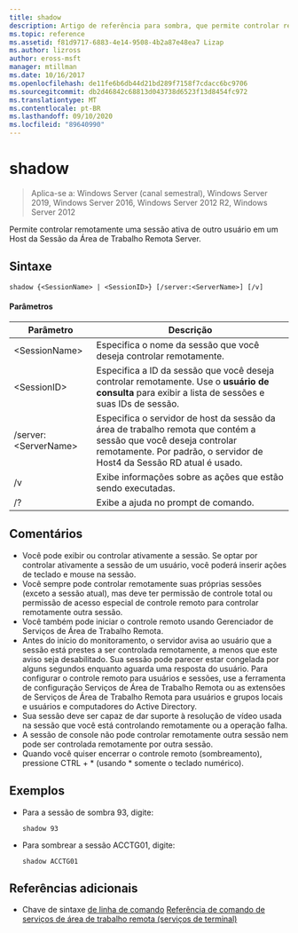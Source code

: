 ```yaml
---
title: shadow
description: Artigo de referência para sombra, que permite controlar remotamente uma sessão ativa de outro usuário em um servidor de Host da Sessão da Área de Trabalho Remota.
ms.topic: reference
ms.assetid: f81d9717-6883-4e14-9508-4b2a87e48ea7 Lizap
ms.author: lizross
author: eross-msft
manager: mtillman
ms.date: 10/16/2017
ms.openlocfilehash: de11fe6b6db44d21bd289f7158f7cdacc6bc9706
ms.sourcegitcommit: db2d46842c68813d043738d6523f13d8454fc972
ms.translationtype: MT
ms.contentlocale: pt-BR
ms.lasthandoff: 09/10/2020
ms.locfileid: "89640990"
---
```

# <a name="shadow"></a>shadow

> Aplica-se a: Windows Server (canal semestral), Windows Server 2019, Windows Server 2016, Windows Server 2012 R2, Windows Server 2012

Permite controlar remotamente uma sessão ativa de outro usuário em um Host da Sessão da Área de Trabalho Remota Server.



## <a name="syntax"></a>Sintaxe
```
shadow {<SessionName> | <SessionID>} [/server:<ServerName>] [/v]
```

#### <a name="parameters"></a>Parâmetros
|Parâmetro|Descrição|
|-------|--------|
|\<SessionName>|Especifica o nome da sessão que você deseja controlar remotamente.|
|\<SessionID>|Especifica a ID da sessão que você deseja controlar remotamente. Use o **usuário de consulta** para exibir a lista de sessões e suas IDs de sessão.|
|/server:\<ServerName>|Especifica o servidor de host da sessão da área de trabalho remota que contém a sessão que você deseja controlar remotamente. Por padrão, o servidor de Host4 da Sessão RD atual é usado.|
|/v|Exibe informações sobre as ações que estão sendo executadas.|
|/?|Exibe a ajuda no prompt de comando.|

## <a name="remarks"></a>Comentários
-   Você pode exibir ou controlar ativamente a sessão. Se optar por controlar ativamente a sessão de um usuário, você poderá inserir ações de teclado e mouse na sessão.
-   Você sempre pode controlar remotamente suas próprias sessões (exceto a sessão atual), mas deve ter permissão de controle total ou permissão de acesso especial de controle remoto para controlar remotamente outra sessão.
-   Você também pode iniciar o controle remoto usando Gerenciador de Serviços de Área de Trabalho Remota.
-   Antes do início do monitoramento, o servidor avisa ao usuário que a sessão está prestes a ser controlada remotamente, a menos que este aviso seja desabilitado. Sua sessão pode parecer estar congelada por alguns segundos enquanto aguarda uma resposta do usuário. Para configurar o controle remoto para usuários e sessões, use a ferramenta de configuração Serviços de Área de Trabalho Remota ou as extensões de Serviços de Área de Trabalho Remota para usuários e grupos locais e usuários e computadores do Active Directory.
-   Sua sessão deve ser capaz de dar suporte à resolução de vídeo usada na sessão que você está controlando remotamente ou a operação falha.
-   A sessão de console não pode controlar remotamente outra sessão nem pode ser controlada remotamente por outra sessão.
-   Quando você quiser encerrar o controle remoto (sombreamento), pressione CTRL + \* (usando \* somente o teclado numérico).

## <a name="examples"></a>Exemplos
-   Para a sessão de sombra 93, digite:
    ```
    shadow 93
    ```
-   Para sombrear a sessão ACCTG01, digite:
    ```
    shadow ACCTG01
    ```

## <a name="additional-references"></a>Referências adicionais
- Chave de sintaxe [de linha de comando](command-line-syntax-key.md) 
 [Referência de comando de serviços de área de trabalho remota (serviços de terminal)](remote-desktop-services-terminal-services-command-reference.md)

